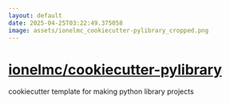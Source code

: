 ```yaml
---
layout: default
date: 2025-04-25T03:22:49.375058
image: assets/ionelmc_cookiecutter-pylibrary_cropped.png
---
```


# [ionelmc/cookiecutter-pylibrary](https://github.com/ionelmc/cookiecutter-pylibrary)

cookiecutter template for making python library projects
